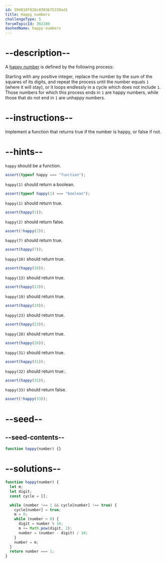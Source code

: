 ```yaml
---
id: 594810f028c0303b75339ad1
title: Happy numbers
challengeType: 5
forumTopicId: 302280
dashedName: happy-numbers
---
```


# --description--

A [happy number](https://en.wikipedia.org/wiki/Happy_number) is defined by the following process:

Starting with any positive integer, replace the number by the sum of the squares of its digits, and repeat the process until the number equals `1` (where it will stay), or it loops endlessly in a cycle which does not include `1`. Those numbers for which this process ends in `1` are happy numbers, while those that do not end in `1` are unhappy numbers.

# --instructions--

Implement a function that returns true if the number is happy, or false if not.

# --hints--

`happy` should be a function.

```js
assert(typeof happy === "function");
```

`happy(1)` should return a boolean.

```js
assert(typeof happy(1) === "boolean");
```

`happy(1)` should return true.

```js
assert(happy(1));
```

`happy(2)` should return false.

```js
assert(!happy(2));
```

`happy(7)` should return true.

```js
assert(happy(7));
```

`happy(10)` should return true.

```js
assert(happy(10));
```

`happy(13)` should return true.

```js
assert(happy(13));
```

`happy(19)` should return true.

```js
assert(happy(19));
```

`happy(23)` should return true.

```js
assert(happy(23));
```

`happy(28)` should return true.

```js
assert(happy(28));
```

`happy(31)` should return true.

```js
assert(happy(31));
```

`happy(32)` should return true:.

```js
assert(happy(32));
```

`happy(33)` should return false.

```js
assert(!happy(33));
```

# --seed--

## --seed-contents--

```js
function happy(number) {}
```

# --solutions--

```js
function happy(number) {
  let m;
  let digit;
  const cycle = [];

  while (number !== 1 && cycle[number] !== true) {
    cycle[number] = true;
    m = 0;
    while (number > 0) {
      digit = number % 10;
      m += Math.pow(digit, 2);
      number = (number - digit) / 10;
    }
    number = m;
  }
  return number === 1;
}
```
